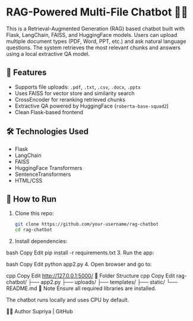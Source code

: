 # RAG-Powered Multi-File Chatbot 🧠💬

This is a Retrieval-Augmented Generation (RAG) based chatbot built with Flask, LangChain, FAISS, and HuggingFace models. Users can upload multiple document types (PDF, Word, PPT, etc.) and ask natural language questions. The system retrieves the most relevant chunks and answers using a local extractive QA model.

## 🚀 Features
- Supports file uploads: `.pdf`, `.txt`, `.csv`, `.docx`, `.pptx`
- Uses FAISS for vector store and similarity search
- CrossEncoder for reranking retrieved chunks
- Extractive QA powered by HuggingFace (`roberta-base-squad2`)
- Clean Flask-based frontend

## 🛠️ Technologies Used
- Flask
- LangChain
- FAISS
- HuggingFace Transformers
- SentenceTransformers
- HTML/CSS

## 🏁 How to Run

1. Clone this repo:
   ```bash
   git clone https://github.com/your-username/rag-chatbot
   cd rag-chatbot
2. Install dependencies:

bash
Copy
Edit
pip install -r requirements.txt
3. Run the app:

bash
Copy
Edit
python app2.py
4. Open browser and go to:

cpp
Copy
Edit
http://127.0.0.1:5000/
📁 Folder Structure
cpp
Copy
Edit
rag-chatbot/
├── app2.py
├── uploads/
├── templates/
├── static/
└── README.md
📌 Note
Ensure all required libraries are installed.

The chatbot runs locally and uses CPU by default.

🧑‍💻 Author
Supriya | GitHub
